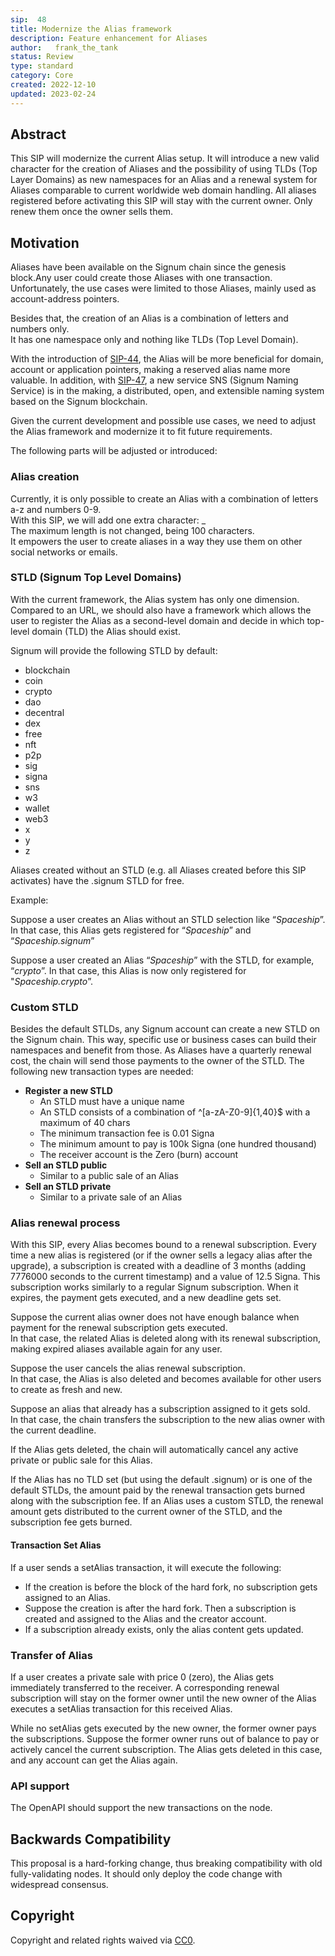 ```yaml
---
sip:  48
title: Modernize the Alias framework
description: Feature enhancement for Aliases
author:   frank_the_tank
status: Review
type: standard
category: Core
created: 2022-12-10
updated: 2023-02-24
---
```


## Abstract
This SIP will modernize the current Alias setup. It will introduce a new valid character for the creation of Aliases and the possibility of using TLDs (Top Layer Domains) as new namespaces for an Alias and a renewal system for Aliases comparable to current worldwide web domain handling. All aliases registered before activating this SIP will stay with the current owner. Only renew them once the owner sells them.


## Motivation
Aliases have been available on the Signum chain since the genesis block.Any user could create those Aliases with one transaction.<br>
Unfortunately, the use cases were limited to those Aliases, mainly used as account-address pointers.

Besides that, the creation of an Alias is a combination of letters and numbers only.<br>
It has one namespace only and nothing like TLDs (Top Level Domain).

With the introduction of [SIP-44](https://github.com/signum-network/SIPs/blob/master/SIP/sip-44.md), the Alias will be more beneficial for domain, account or application pointers, making a reserved alias name more valuable. In addition, with [SIP-47](https://github.com/signum-network/SIPs/blob/master/SIP/sip-44.md), a new service SNS (Signum Naming Service) is in the making, a distributed, open, and extensible naming system based on the Signum blockchain. 

Given the current development and possible use cases, we need to adjust the Alias framework and modernize it to fit future requirements.

The following parts will be adjusted or introduced:

### Alias creation

Currently, it is only possible to create an Alias with a combination of letters a-z and numbers 0-9.<br>
With this SIP, we will add one extra character: _<br>
The maximum length is not changed, being 100 characters.<br>
It empowers the user to create aliases in a way they use them on other social networks or emails.


### STLD (Signum Top Level Domains)

With the current framework, the Alias system has only one dimension.<br>
Compared to an URL, we should also have a framework which allows the user to register the Alias as a second-level domain and decide in which top-level domain (TLD) the Alias should exist. 

Signum will provide the following STLD by default:

- blockchain
- coin
- crypto
- dao
- decentral
- dex
- free
- nft
- p2p
- sig
- signa
- sns
- w3
- wallet
- web3
- x
- y
- z

Aliases created without an STLD (e.g. all Aliases created before this SIP activates) have the .signum STLD for free. 


Example:

Suppose a user creates an Alias without an STLD selection like “*Spaceship*”. In that case, this Alias gets registered for “*Spaceship*” and “*Spaceship.signum*”


Suppose a user created an Alias “*Spaceship*” with the STLD, for example, “*crypto*”. In that case, this Alias is now only registered for "*Spaceship.crypto*”.



### Custom STLD
Besides the default STLDs, any Signum account can create a new STLD on the Signum chain. This way, specific use or business cases can build their namespaces and benefit from those. As Aliases have a quarterly renewal cost, the chain will send those payments to the owner of the STLD.
The following new transaction types are needed:

- **Register a new STLD**
  - An STLD must have a unique name
  - An STLD consists of a combination of ^[a-zA-Z0-9]{1,40}$ with a maximum of 40 chars
  - The minimum transaction fee is 0.01 Signa
  - The minimum amount to pay is 100k Signa (one hundred thousand)
  - The receiver account is the Zero (burn) account 
- **Sell an STLD public**
  - Similar to a public sale of an Alias
- **Sell an STLD private**
  - Similar to a private sale of an Alias

### Alias renewal process
With this SIP, every Alias becomes bound to a renewal subscription. Every time a new alias is registered (or if the owner sells a legacy alias after the upgrade), a subscription is created with a deadline of 3 months (adding 7776000 seconds to the current timestamp) and a value of 12.5 Signa. This subscription works similarly to a regular Signum subscription. When it expires, the payment gets executed, and a new deadline gets set.

Suppose the current alias owner does not have enough balance when payment for the renewal subscription gets executed.<br>
In that case, the related Alias is deleted along with its renewal subscription, making expired aliases available again for any user.

Suppose the user cancels the alias renewal subscription.<br>
In that case, the Alias is also deleted and becomes available for other users to create as fresh and new. 

Suppose an alias that already has a subscription assigned to it gets sold.<br>
In that case, the chain transfers the subscription to the new alias owner with the current deadline.

If the Alias gets deleted, the chain will automatically cancel any active private or public sale for this Alias. 

If the Alias has no TLD set (but using the default .signum) or is one of the default STLDs, the amount paid by the renewal transaction gets burned along with the subscription fee. If an Alias uses a custom STLD, the renewal amount gets distributed to the current owner of the STLD, and the subscription fee gets burned.

#### Transaction Set Alias
If a user sends a setAlias transaction, it will execute the following:
- If the creation is before the block of the hard fork, no subscription gets assigned to an Alias.
- Suppose the creation is after the hard fork. Then a subscription is created and assigned to the Alias and the creator account.
- If a subscription already exists, only the alias content gets updated.

### Transfer of Alias
If a user creates a private sale with price 0 (zero), the Alias gets immediately transferred to the receiver. A corresponding renewal subscription will stay on the former owner until the new owner of the Alias executes a setAlias transaction for this received Alias.

While no setAlias gets executed by the new owner, the former owner pays the subscriptions. Suppose the former owner runs out of balance to pay or actively cancel the current subscription. The Alias gets deleted in this case, and any account can get the Alias again.

### API support
The OpenAPI should support the new transactions on the node.


## Backwards Compatibility  
This proposal is a hard-forking change, thus breaking compatibility with old fully-validating nodes. It should only deploy the code change with widespread consensus.

## Copyright
Copyright and related rights waived via [CC0](https://creativecommons.org/publicdomain/zero/1.0/).
